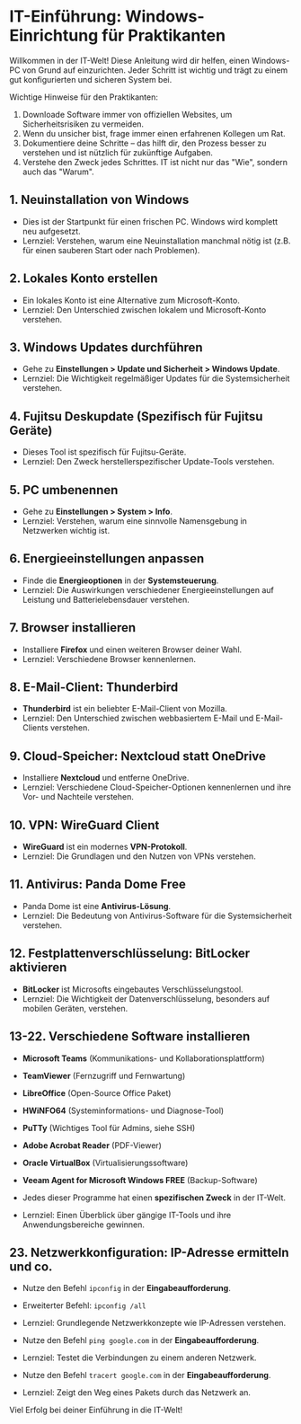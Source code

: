 # IT-Einführung: Windows-Einrichtung für Praktikanten

Willkommen in der IT-Welt! Diese Anleitung wird dir helfen, einen Windows-PC von Grund auf einzurichten. Jeder Schritt ist wichtig und trägt zu einem gut konfigurierten und sicheren System bei.

Wichtige Hinweise für den Praktikanten:
1. Downloade Software immer von offiziellen Websites, um Sicherheitsrisiken zu vermeiden.
2. Wenn du unsicher bist, frage immer einen erfahrenen Kollegen um Rat.
3. Dokumentiere deine Schritte – das hilft dir, den Prozess besser zu verstehen und ist nützlich für zukünftige Aufgaben.
4. Verstehe den Zweck jedes Schrittes. IT ist nicht nur das "Wie", sondern auch das "Warum".

## 1. Neuinstallation von Windows

- Dies ist der Startpunkt für einen frischen PC. Windows wird komplett neu aufgesetzt.
- Lernziel: Verstehen, warum eine Neuinstallation manchmal nötig ist (z.B. für einen sauberen Start oder nach Problemen).

## 2. Lokales Konto erstellen

- Ein lokales Konto ist eine Alternative zum Microsoft-Konto.
- Lernziel: Den Unterschied zwischen lokalem und Microsoft-Konto verstehen.

## 3. Windows Updates durchführen

- Gehe zu **Einstellungen > Update und Sicherheit > Windows Update**.
- Lernziel: Die Wichtigkeit regelmäßiger Updates für die Systemsicherheit verstehen.

## 4. Fujitsu Deskupdate (Spezifisch für Fujitsu Geräte)

- Dieses Tool ist spezifisch für Fujitsu-Geräte.
- Lernziel: Den Zweck herstellerspezifischer Update-Tools verstehen.

## 5. PC umbenennen

- Gehe zu **Einstellungen > System > Info**.
- Lernziel: Verstehen, warum eine sinnvolle Namensgebung in Netzwerken wichtig ist.

## 6. Energieeinstellungen anpassen

- Finde die **Energieoptionen** in der **Systemsteuerung**.
- Lernziel: Die Auswirkungen verschiedener Energieeinstellungen auf Leistung und Batterielebensdauer verstehen.

## 7. Browser installieren

- Installiere **Firefox** und einen weiteren Browser deiner Wahl.
- Lernziel: Verschiedene Browser kennenlernen.

## 8. E-Mail-Client: Thunderbird

- **Thunderbird** ist ein beliebter E-Mail-Client von Mozilla.
- Lernziel: Den Unterschied zwischen webbasiertem E-Mail und E-Mail-Clients verstehen.

## 9. Cloud-Speicher: Nextcloud statt OneDrive

- Installiere **Nextcloud** und entferne OneDrive.
- Lernziel: Verschiedene Cloud-Speicher-Optionen kennenlernen und ihre Vor- und Nachteile verstehen.

## 10. VPN: WireGuard Client

- **WireGuard** ist ein modernes **VPN-Protokoll**.
- Lernziel: Die Grundlagen und den Nutzen von VPNs verstehen.

## 11. Antivirus: Panda Dome Free

- Panda Dome ist eine **Antivirus-Lösung**.
- Lernziel: Die Bedeutung von Antivirus-Software für die Systemsicherheit verstehen.

## 12. Festplattenverschlüsselung: BitLocker aktivieren

- **BitLocker** ist Microsofts eingebautes Verschlüsselungstool.
- Lernziel: Die Wichtigkeit der Datenverschlüsselung, besonders auf mobilen Geräten, verstehen.

## 13-22. Verschiedene Software installieren

- **Microsoft Teams** (Kommunikations- und Kollaborationsplattform)

- **TeamViewer** (Fernzugriff und Fernwartung)

- **LibreOffice** (Open-Source Office Paket)

- **HWiNFO64** (Systeminformations- und Diagnose-Tool)

- **PuTTy** (Wichtiges Tool für Admins, siehe SSH)

- **Adobe Acrobat Reader** (PDF-Viewer)

- **Oracle VirtualBox** (Virtualisierungssoftware)

- **Veeam Agent for Microsoft Windows FREE** (Backup-Software)


- Jedes dieser Programme hat einen **spezifischen Zweck** in der IT-Welt.
- Lernziel: Einen Überblick über gängige IT-Tools und ihre Anwendungsbereiche gewinnen.

## 23. Netzwerkkonfiguration: IP-Adresse ermitteln und co.

- Nutze den Befehl `ipconfig` in der **Eingabeaufforderung**.
- Erweiterter Befehl: `ipconfig /all`
- Lernziel: Grundlegende Netzwerkkonzepte wie IP-Adressen verstehen.

- Nutze den Befehl `ping google.com` in der **Eingabeaufforderung**. 
- Lernziel: Testet die Verbindungen zu einem anderen Netzwerk. 

- Nutze den Befehl `tracert google.com` in der **Eingabeaufforderung**. 
- Lernziel: Zeigt den Weg eines Pakets durch das Netzwerk an.


Viel Erfolg bei deiner Einführung in die IT-Welt!